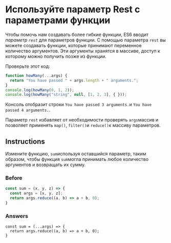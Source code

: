 # Используйте параметр Rest с параметрами функции
Чтобы помочь нам создавать более гибкие функции, ES6 вводит _параметр `rest`_ для параметров функции. С помощью параметра `rest` вы можете создавать функции, которые принимают переменное количество аргументов. Эти аргументы хранятся в массиве, доступ к которому можно получить позже из функции.

Проверьте этот код:
```javascript
function howMany(...args) {
  return "You have passed " + args.length + " arguments.";
}
console.log(howMany(0, 1, 2));
console.log(howMany("string", null, [1, 2, 3], { }));
```
Консоль отобразит строки `You have passed 3 arguments.`и `You have passed 4 arguments.`.

Параметр `rest` избавляет от необходимости проверять `args`массив и позволяет применять `map()`, `filter()`и `reduce()`к массиву параметров.
## Instructions
Измените функцию, `sum`используя оставшийся параметр, таким образом, чтобы функция `sum`могла принимать любое количество аргументов и возвращать их сумму.
### Before
```javascript
const sum = (x, y, z) => {
  const args = [x, y, z];
  return args.reduce((a, b) => a + b, 0);
}
```
### Answers
```javascrit
const sum = (...args) => {
  return args.reduce((a, b) => a + b, 0);
}
```
